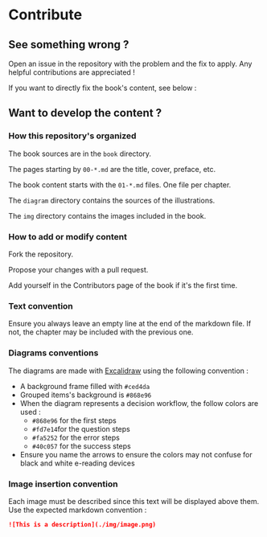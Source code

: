 # Contribute

## See something wrong ?

Open an issue in the repository with the problem and the fix to apply. Any helpful contributions are appreciated !

If you want to directly fix the book's content, see below :

## Want to develop the content ?

### How this repository's organized

The book sources are in the `book` directory.

The pages starting by `00-*.md` are the title, cover, preface, etc.

The book content starts with the `01-*.md` files. One file per chapter.

The `diagram` directory contains the sources of the illustrations.

The `img` directory contains the images included in the book.

### How to add or modify content

Fork the repository.

Propose your changes with a pull request.

Add yourself in the Contributors page of the book if it's the first time.

### Text convention

Ensure you always leave an empty line at the end of the markdown file. If not, the chapter may be included with the previous one.

### Diagrams conventions

The diagrams are made with [Excalidraw](https://excalidraw.com/) using the following convention :

- A background frame filled with `#ced4da`
- Grouped items's background is `#868e96`
- When the diagram represents a decision workflow, the follow colors are used :
	+ `#868e96` for the first steps
	+ `#fd7e14`for the question steps
	+ `#fa5252` for the error steps
	+ `#40c057` for the success steps
- Ensure you name the arrows to ensure the colors may not confuse for black and white e-reading devices

### Image insertion convention

Each image must be described since this text will be displayed above them. Use the expected markdown convention :

```markdown
![This is a description](./img/image.png)
```

